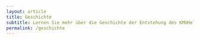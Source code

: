 ```yaml
---
layout: article
title: Geschichte
subtitle: Lernen Sie mehr über die Geschichte der Entstehung des KMUHelpers.
permalink: /geschichte
---
```

